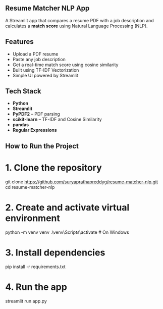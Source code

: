 ## Resume Matcher NLP App

A Streamlit app that compares a resume PDF with a job description and calculates a **match score** using Natural Language Processing (NLP).

## Features

- Upload a PDF resume
- Paste any job description
- Get a real-time match score using cosine similarity
- Built using TF-IDF Vectorization
- Simple UI powered by Streamlit

## Tech Stack

- **Python**
- **Streamlit**
- **PyPDF2** – PDF parsing
- **scikit-learn** – TF-IDF and Cosine Similarity
- **pandas**
- **Regular Expressions**

## How to Run the Project

# 1. Clone the repository
git clone https://github.com/suryaprathapreddyg/resume-matcher-nlp.git
cd resume-matcher-nlp

# 2. Create and activate virtual environment
python -m venv venv
.\venv\Scripts\activate   # On Windows

# 3. Install dependencies
pip install -r requirements.txt

# 4. Run the app
streamlit run app.py
